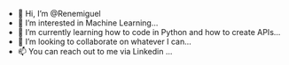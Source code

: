 - 👋 Hi, I’m @Renemiguel
- 👀 I’m interested in Machine Learning...
- 🌱 I’m currently learning how to code in Python and how to create APIs...
- 💞️ I’m looking to collaborate on whatever I can...
- 📫 You can reach out to me via Linkedin ...

<!---
Renemiguel/Renemiguel is a ✨ special ✨ repository because its `README.md` (this file) appears on your GitHub profile.
You can click the Preview link to take a look at your changes.
--->
